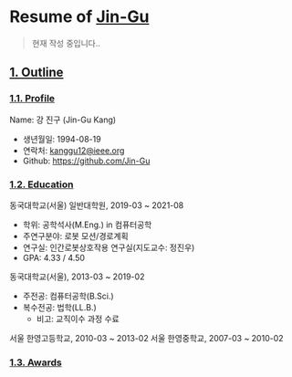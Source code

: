 # Resume of [Jin-Gu](https://github.com/Jin-Gu)
> 현재 작성 중입니다..

## [1. Outline](null)
### [1.1. Profile](null)
Name: 강 진구 (Jin-Gu Kang)
  - 생년월일: 1994-08-19
  - 연락처: kanggu12@ieee.org
  - Github: https://github.com/Jin-Gu

### [1.2. Education](null)
동국대학교(서울) 일반대학원, 2019-03 ~ 2021-08
  - 학위: 공학석사(M.Eng.) in 컴퓨터공학
  - 주연구분야: 로봇 모션/경로계획
  - 연구실: 인간로봇상호작용 연구실(지도교수: 정진우)
  - GPA: 4.33 / 4.50

동국대학교(서울), 2013-03 ~ 2019-02
  - 주전공: 컴퓨터공학(B.Sci.)
  - 복수전공: 법학(LL.B.)
    - 비고: 교직이수 과정 수료

서울 한영고등학교, 2010-03 ~ 2013-02
서울 한영중학교, 2007-03 ~ 2010-02

### [1.3. Awards](Null)
